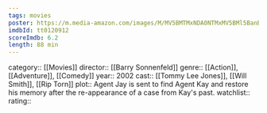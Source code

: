 ```yaml
---
tags: movies
poster: https://m.media-amazon.com/images/M/MV5BMTMxNDA0NTMxMV5BMl5BanBnXkFtZTYwMDE2NzY2._V1_SX300.jpg
imdbId: tt0120912
scoreImdb: 6.2
length: 88 min
---
```


category:: [[Movies]]
director:: [[Barry Sonnenfeld]]
genre:: [[Action]], [[Adventure]], [[Comedy]]
year:: 2002
cast:: [[Tommy Lee Jones]], [[Will Smith]], [[Rip Torn]]
plot:: Agent Jay is sent to find Agent Kay and restore his memory after the re-appearance of a case from Kay's past.
watchlist::
rating::
